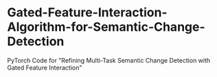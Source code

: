 # Gated-Feature-Interaction-Algorithm-for-Semantic-Change-Detection

PyTorch Code for "Refining Multi-Task Semantic Change Detection with Gated Feature Interaction"
